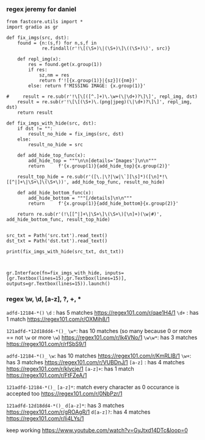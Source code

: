 ### regex jeremy for daniel


```
from fastcore.utils import *
import gradio as gr

def fix_imgs(src, dst):
    found = {n:(s,f) for n,s,f in
             re.findall(r'!\[(\S+)\|(\S+)\]\((\S+)\)', src)}

    def repl_img(x):
        res = found.get(x.group(1))
        if res:
            sz,nm = res
            return f'![{x.group(1)}|{sz}]({nm})'
        else: return f'MISSING IMAGE: {x.group(1)}'
    
#     result = re.sub(r'!\[\[([^.]+)\.\w+(\|\d+)?\]\]', repl_img, dst)
    result = re.sub(r'!\[\[(\S+)\.(png|jpeg)(\|\d+)?\]\]', repl_img, dst)
    return result

def fix_imgs_with_hide(src, dst):
    if dst != "":
        result_no_hide = fix_imgs(src, dst)
    else:
        result_no_hide = src
    
    def add_hide_top_func(x):
        add_hide_top = """\n\n[details='Images']\n\n"""
        return     f'{x.group(1)}{add_hide_top}{x.group(2)}'

    result_top_hide = re.sub(r'([\.|\?|\w|\`][\s]*)([\n]*!\[[^|]+\|\S+\]\(\S+\))', add_hide_top_func, result_no_hide)

    def add_hide_bottom_func(x):
        add_hide_bottom = """[/details]\n\n"""
        return     f'{x.group(1)}{add_hide_bottom}{x.group(2)}'

    return re.sub(r'(!\[[^|]+\|\S+\]\(\S+\)[\n]+)(\w|#)', add_hide_bottom_func, result_top_hide)


src_txt = Path('src.txt').read_text()
dst_txt = Path('dst.txt').read_text()

print(fix_imgs_with_hide(src_txt, dst_txt))



gr.Interface(fn=fix_imgs_with_hide, inputs=[gr.Textbox(lines=15),gr.Textbox(lines=15)], outputs=gr.Textbox(lines=15)).launch()
```

### regex \w, \d, [a-z], ?, +, *
`adfd-12184-*()`
`\d` :  has 5 matches  https://regex101.com/r/qae1H4/1
`\d+` : has 1 match https://regex101.com/r/OXMih8/1

`121adfd-*12d18dd4-*()_`
`\w*`: has 10 matches (so many because 0 or more == not `\w` or more `\w`) https://regex101.com/r/lk4VNo/1
`\w\w*`: has 3 matches  https://regex101.com/r/rfSbS9/1

`adfd-12184-*()_`
`\w`: has 10 matches https://regex101.com/r/KmRLIB/1
`\w+`: has 3 matches  https://regex101.com/r/VUBDnJ/1
`[a-z]` : has 4 matches https://regex101.com/r/klycje/1
`[a-z]+`: has 1 match https://regex101.com/r/FtFZeA/1

`121adfd-12184-*()_`
`[a-z]*`: match every character as 0 occurance is accepted too  https://regex101.com/r/0NbPzr/1

`121adfd-12d18dd4-*()_`
`d[a-z]*`: has 3 matches   https://regex101.com/r/gROAgR/1
`d[a-z]?`: has 4 matches   https://regex101.com/r/Ii4LYs/1

keep working https://www.youtube.com/watch?v=GyJtxd14DTc&loop=0
